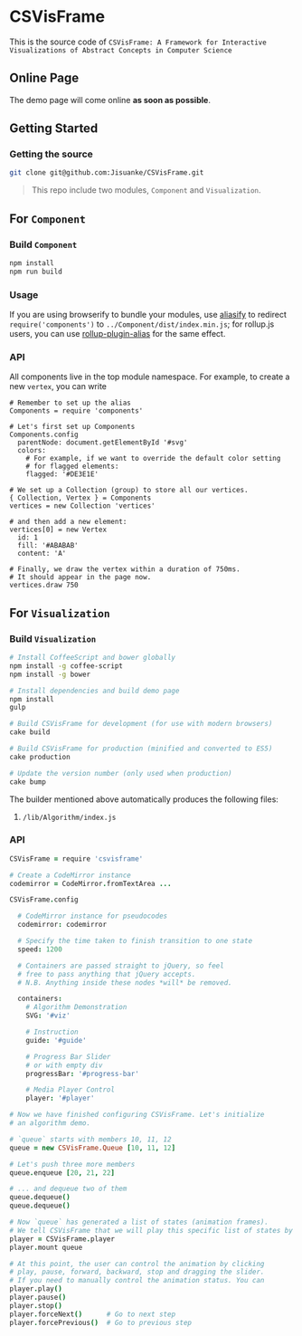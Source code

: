 # CSVisFrame

This is the source code of `CSVisFrame: A Framework for Interactive Visualizations of Abstract Concepts in Computer Science`

## Online Page

The demo page will come online **as soon as possible**.

## Getting Started

### Getting the source

```bash
git clone git@github.com:Jisuanke/CSVisFrame.git
```
>This repo include two modules, `Component` and `Visualization`.

## For `Component`

### Build `Component`
```bash
npm install
npm run build
```
### Usage

If you are using browserify to bundle your modules, use [aliasify](https://github.com/benbria/aliasify) to redirect `require('components')` to `../Component/dist/index.min.js`; for rollup.js users, you can use [rollup-plugin-alias](
scripts/rollup-plugin-alias.coffee) for the same effect.

### API

All components live in the top module namespace. For example, to create a new `vertex`, you can write

```coffee-script
# Remember to set up the alias
Components = require 'components'

# Let's first set up Components
Components.config
  parentNode: document.getElementById '#svg'
  colors:
    # For example, if we want to override the default color setting
    # for flagged elements:
    flagged: '#DE3E1E'

# We set up a Collection (group) to store all our vertices.
{ Collection, Vertex } = Components
vertices = new Collection 'vertices'

# and then add a new element:
vertices[0] = new Vertex
  id: 1
  fill: '#ABABAB'
  content: 'A'

# Finally, we draw the vertex within a duration of 750ms.
# It should appear in the page now.
vertices.draw 750
```

## For `Visualization`

### Build `Visualization`

```bash
# Install CoffeeScript and bower globally
npm install -g coffee-script
npm install -g bower

# Install dependencies and build demo page
npm install
gulp

# Build CSVisFrame for development (for use with modern browsers)
cake build

# Build CSVisFrame for production (minified and converted to ES5)
cake production

# Update the version number (only used when production)
cake bump
```

The builder mentioned above automatically produces the following files:

1. `/lib/Algorithm/index.js`


### API

```coffeescript
CSVisFrame = require 'csvisframe'

# Create a CodeMirror instance
codemirror = CodeMirror.fromTextArea ...

CSVisFrame.config

  # CodeMirror instance for pseudocodes
  codemirror: codemirror

  # Specify the time taken to finish transition to one state
  speed: 1200

  # Containers are passed straight to jQuery, so feel
  # free to pass anything that jQuery accepts.
  # N.B. Anything inside these nodes *will* be removed.

  containers:
    # Algorithm Demonstration
    SVG: '#viz'

    # Instruction
    guide: '#guide'

    # Progress Bar Slider
    # or with empty div
    progressBar: '#progress-bar'

    # Media Player Control
    player: '#player'

# Now we have finished configuring CSVisFrame. Let's initialize
# an algorithm demo.

# `queue` starts with members 10, 11, 12
queue = new CSVisFrame.Queue [10, 11, 12]

# Let's push three more members
queue.enqueue [20, 21, 22]

# ... and dequeue two of them
queue.dequeue()
queue.dequeue()

# Now `queue` has generated a list of states (animation frames).
# We tell CSVisFrame that we will play this specific list of states by
player = CSVisFrame.player
player.mount queue

# At this point, the user can control the animation by clicking
# play, pause, forward, backward, stop and dragging the slider.
# If you need to manually control the animation status. You can
player.play()
player.pause()
player.stop()
player.forceNext()      # Go to next step
player.forcePrevious()  # Go to previous step

```

